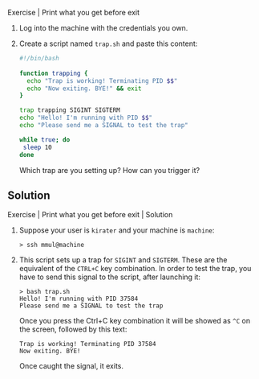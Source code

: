 Exercise | Print what you get before exit

1. Log into the machine with the credentials you own.
2. Create a script named `trap.sh` and paste this content:

   ```bash
   #!/bin/bash
  
   function trapping {
     echo "Trap is working! Terminating PID $$" 
     echo "Now exiting. BYE!" && exit
   }
   
   trap trapping SIGINT SIGTERM
   echo "Hello! I'm running with PID $$"
   echo "Please send me a SIGNAL to test the trap"

   while true; do
    sleep 10
   done
   ```

   Which trap are you setting up?
   How can you trigger it?

## Solution

Exercise | Print what you get before exit | Solution

1. Suppose your user is `kirater` and your machine is `machine`:

   ```console
   > ssh mmul@machine
   ```

2. This script sets up a trap for `SIGINT` and `SIGTERM`. These are the
   equivalent of the `CTRL+C` key combination.
   In order to test the trap, you have to send this signal to the script, after
   launching it:

   ```console
   > bash trap.sh
   Hello! I'm running with PID 37584
   Please send me a SIGNAL to test the trap
   ```

   Once you press the Ctrl+C key combination it will be showed as `^C` on the
   screen, followed by this text:

   ```console
   Trap is working! Terminating PID 37584
   Now exiting. BYE!
   ```
   
   Once caught the signal, it exits.
